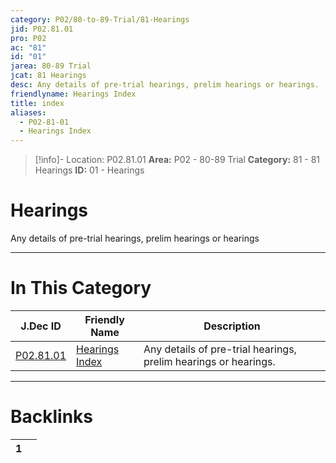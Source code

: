 ```yaml
---
category: P02/80-to-89-Trial/81-Hearings
jid: P02.81.01
pro: P02
ac: "81"
id: "01"
jarea: 80-89 Trial
jcat: 81 Hearings
desc: Any details of pre-trial hearings, prelim hearings or hearings.
friendlyname: Hearings Index
title: index
aliases:
  - P02-81-01
  - Hearings Index
---
```

>[!info]- Location: P02.81.01
>**Area:** P02 - 80-89 Trial
>**Category:** 81 - 81 Hearings
>**ID:** 01 - Hearings

# Hearings

Any details of pre-trial hearings, prelim hearings or hearings
 


---
# In This Category

| J.Dec ID                                                                          | Friendly Name                                                                          | Description                                                     |
| --------------------------------------------------------------------------------- | -------------------------------------------------------------------------------------- | --------------------------------------------------------------- |
| [P02.81.01](index.md) | [Hearings Index](index.md) | Any details of pre-trial hearings, prelim hearings or hearings. |


---
# Backlinks
<div><table class="dataview table-view-table"><thead class="table-view-thead"><tr class="table-view-tr-header"><th class="table-view-th"><span></span><span class="dataview small-text">1</span></th><th class="table-view-th"><span></span></th></tr></thead><tbody class="table-view-tbody"></tbody></table></div>